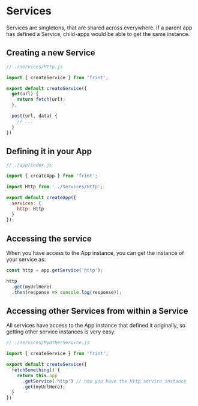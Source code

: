 # Services

Services are singletons, that are shared across everywhere. If a parent app has defined a Service, child-apps would be able to get the same instance.

## Creating a new Service

```js
// ./services/Http.js

import { createService } from 'frint';

export default createService({
  get(url) {
    return fetch(url);
  },

  post(url, data) {
    // ...
  }
})
```

## Defining it in your App

```js
// ./app/index.js

import { createApp } from 'frint';

import Http from '../services/Http';

export default createApp({
  services: {
    http: Http
  }
});
```

## Accessing the service

When you have access to the App instance, you can get the instance of your service as:

```js
const http = app.getService('http');

http
  .get(myUrlHere)
  .then(response => console.log(response));
```

## Accessing other Services from within a Service

All services have access to the App instance that defined it originally, so getting other service instances is very easy:

```js
// ./services/MyOtherService.js

import { createService } from 'frint';

export default createService({
  fetchSomething() {
    return this.app
      .getService('http') // now you have the Http service instance
      .get(myUrlHere);
  }
})
```
